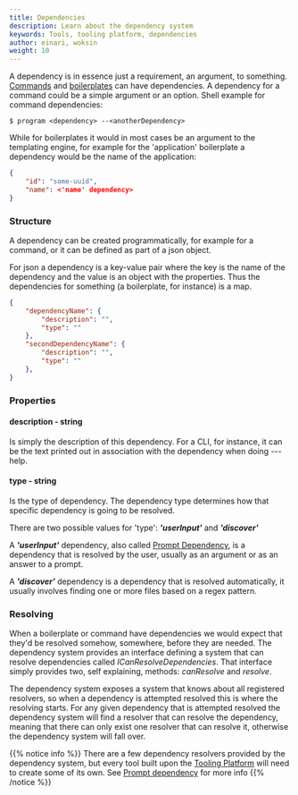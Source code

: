 ```yaml
---
title: Dependencies
description: Learn about the dependency system
keywords: Tools, tooling platform, dependencies
author: einari, woksin
weight: 10
---
```


A dependency is in essence just a requirement, an argument, to something.
[Commands](../commands) and [boilerplates](../boilerplates) can have dependencies. A dependency for a command could be a simple argument or an option.
Shell example for command dependencies:
```shell
$ program <dependency> --<anotherDependency> 
```
While for boilerplates it would in most cases be an argument to the templating engine, for example for the 'application' boilerplate a dependency would be the name of the application:
```json
{
    "id": "some-uuid",
    "name": <'name' dependency>
}
``` 

### Structure

A dependency can be created programmatically, for example for a command, or it can be defined as part of a json object.

For json a dependency is a key-value pair where the key is the name of the dependency and the value is an object with the properties. Thus the dependencies for something (a boilerplate, for instance) is a map.
```json
{
    "dependencyName": {
        "description": "",
        "type": ""
    },
    "secondDependencyName": {
        "description": "",
        "type": ""
    },
}
```

### Properties

#### description - string
Is simply the description of this dependency. For a CLI, for instance, it can be the text printed out in association with the dependency when doing ---help.

#### type - string
Is the type of dependency. The dependency type determines how that specific dependency is going to be resolved.

There are two possible values for 'type': ***'userInput'*** and ***'discover'***

A ***'userInput'*** dependency, also called [Prompt Dependency](./prompt_dependency), is a dependency that is resolved by the user, usually as an argument or as an answer to a prompt.

A ***'discover'*** dependency is a dependency that is resolved automatically, it usually involves finding one or more files based on a regex pattern.


### Resolving
When a boilerplate or command have dependencies we would expect that they'd be resolved somehow, somewhere, before they are needed. 
The dependency system provides an interface defining a system that can resolve dependencies called *ICanResolveDependencies*. That interface simply provides two, self explaining, methods: *canResolve* and *resolve*.

The dependency system exposes a system that knows about all registered resolvers, so when a dependency is attempted resolved this is where the resolving starts. For any given dependency that is attempted resolved the dependency system will find a resolver that can resolve the dependency, meaning that there can only exist one resolver that can resolve it, otherwise the dependency system will fall over.

{{% notice info %}}
There are a few dependency resolvers provided by the dependency system, but every tool built upon the [Tooling Platform](..) will need to create some of its own. See [Prompt dependency](./prompt_dependency) for more info
{{% /notice %}}


